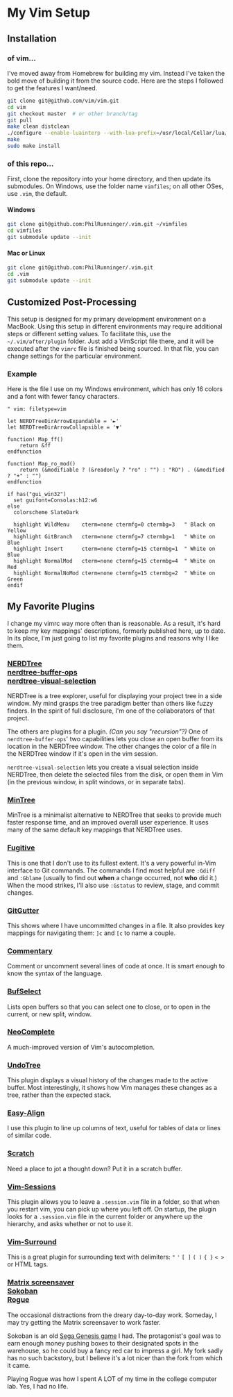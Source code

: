 # My Vim Setup

## Installation
### of vim...
I've moved away from Homebrew for building my vim. Instead I've taken the bold move of building it from the source code. Here are the steps I followed to get the features I want/need.

```bash
git clone git@github.com/vim/vim.git
cd vim
git checkout master  # or other branch/tag
git pull
make clean distclean
./configure --enable-luainterp --with-lua-prefix=/usr/local/Cellar/lua/5.3.5_1 --enable-python3interp=yes --with-python3-config-dir=$(python3-config --configdir) --disable-gui --with-features=huge --enable-fail-if-missing
make
sudo make install
```

### of this repo...
First, clone the repository into your home directory, and then update its submodules. On Windows, use the folder name `vimfiles`; on all other OSes, use `.vim`, the default.

#### Windows

```bash
git clone git@github.com:PhilRunninger/.vim.git ~/vimfiles
cd vimfiles
git submodule update --init
```
#### Mac or Linux

```bash
git clone git@github.com:PhilRunninger/.vim.git
cd .vim
git submodule update --init
```

## Customized Post-Processing

This setup is designed for my primary development environment on a MacBook. Using this setup in different environments may require additional steps or different setting values. To facilitate this, use the `~/.vim/after/plugin` folder. Just add a VimScript file there, and it will be executed after the `vimrc` file is finished being sourced. In that file, you can change settings for the particular environment.

### Example

Here is the file I use on my Windows environment, which has only 16 colors and a font with fewer fancy characters.

```vim
" vim: filetype=vim

let NERDTreeDirArrowExpandable = '►'
let NERDTreeDirArrowCollapsible = '▼'

function! Map_ff()
    return &ff
endfunction

function! Map_ro_mod()
    return (&modifiable ? (&readonly ? "ro" : "") : "RO") . (&modified ? "+" : "")
endfunction

if has("gui_win32")
  set guifont=Consolas:h12:w6
else
  colorscheme SlateDark

  highlight WildMenu    cterm=none ctermfg=0 ctermbg=3   " Black on Yellow
  highlight GitBranch   cterm=none ctermfg=7 ctermbg=1   " White on Blue
  highlight Insert      cterm=none ctermfg=15 ctermbg=1  " White on Blue
  highlight NormalMod   cterm=none ctermfg=15 ctermbg=4  " White on Red
  highlight NormalNoMod cterm=none ctermfg=15 ctermbg=2  " White on Green
endif
```

## My Favorite Plugins

I change my vimrc way more often than is reasonable. As a result, it's hard to keep my key mappings' descriptions, formerly published here, up to date. In its place, I'm just going to list my favorite plugins and reasons why I like them.

### [NERDTree](https://github.com/scrooloose/nerdtree)<br/>[nerdtree-buffer-ops](https://github.com/PhilRunninger/nerdtree-buffer-ops.git)<br/>[nerdtree-visual-selection](https://github.com/PhilRunninger/nerdtree-visual-selection.git)
NERDTree is a tree explorer, useful for displaying your project tree in a side window. My mind grasps the tree paradigm better than others like fuzzy finders. In the spirit of full disclosure, I'm one of the collaborators of that project.

The others are plugins for a plugin. *(Can you say "recursion"?)* One of `nerdtree-buffer-ops`' two capabilities lets you close an open buffer from its location in the NERDTree window. The other changes the color of a file in the NERDTree window if it's open in the vim session.

`nerdtree-visual-selection` lets you create a visual selection inside NERDTree, then delete the selected files from the disk, or open them in Vim (in the previous window, in split windows, or in separate tabs).

### [MinTree](https://github.com/PhilRunninger/mintree.git)
MinTree is a minimalist alternative to NERDTree that seeks to provide much faster response time, and an improved overall user experience. It uses many of the same default key mappings that NERDTree uses.

### [Fugitive](https://github.com/tpope/vim-fugitive)
This is one that I don't use to its fullest extent. It's a very powerful in-Vim interface to Git commands. The commands I find most helpful are `:Gdiff` and `:Gblame` (usually to find out **when** a change occurred, not **who** did it.) When the mood strikes, I'll also use `:Gstatus` to review, stage, and commit changes.

### [](https://github.com/w0rp/ale.git)
### [GitGutter](https://github.com/airblade/vim-gitgutter)
This shows where I have uncommitted changes in a file. It also provides key mappings for navigating them: `]c` and `[c` to name a couple.

### [Commentary](https://github.com/tpope/vim-commentary.git)
Comment or uncomment several lines of code at once. It is smart enough to know the syntax of the language.

### [](https://github.com/diepm/vim-rest-console.git)
### [BufSelect](https://github.com/PhilRunninger/bufselect.vim.git)
Lists open buffers so that you can select one to close, or to open in the current, or new split, window.

### [](https://github.com/guns/xterm-color-table.vim)
### [](https://github.com/morhetz/gruvbox.git)
### [](https://github.com/sotte/presenting.vim.git)
### [NeoComplete](https://github.com/Shougo/neocomplete.vim)
A much-improved version of Vim's autocompletion.

### [UndoTree](https://github.com/mbbill/undotree)
This plugin displays a visual history of the changes made to the active buffer. Most interestingly, it shows how Vim manages these changes as a tree, rather than the expected stack.

### [Easy-Align](https://github.com/junegunn/vim-easy-align)
I use this plugin to line up columns of text, useful for tables of data or lines of similar code.

### [Scratch](https://github.com/mtth/scratch.vim)
Need a place to jot a thought down? Put it in a scratch buffer.

### [Vim-Sessions](https://github.com/PhilRunninger/vim-sessions.git)
This plugin allows you to leave a `.session.vim` file in a folder, so that when you restart vim, you can pick up where you left off. On startup, the plugin looks for a `.session.vim` file in the current folder or anywhere up the hierarchy, and asks whether or not to use it.

### [](https://github.com/kshenoy/vim-signature)
### [](https://github.com/tpope/vim-repeat)
### [Vim-Surround](https://github.com/tpope/vim-surround)
This is a great plugin for surrounding text with delimiters: `"` `'` `[ ]` `( )` `{ }` `< >` or HTML tags.

### [](https://github.com/tpope/vim-unimpaired)
### [](https://github.com/tommcdo/vim-exchange.git)
### [](https://github.com/chrisbra/Recover.vim.git)
### [](https://github.com/lfv89/vim-interestingwords.git)
### [](https://github.com/tpope/vim-markdown)
### [](https://github.com/elzr/vim-json)
### [](https://github.com/vim-scripts/NSIS-syntax-highlighting)
### [](https://github.com/chrisbra/csv.vim)
### [](https://github.com/tpope/vim-jdaddy)

### [Matrix screensaver](https://github.com/uguu-org/vim-matrix-screensaver.git)<br/>[Sokoban](https://github.com/PhilRunninger/sokoban.vim.git)<br/>[Rogue](https://github.com/katono/rogue.vim.git)
The occasional distractions from the dreary day-to-day work. Someday, I may try getting the Matrix screensaver to work faster.

Sokoban is an old [Sega Genesis game](https://segaretro.org/Shove_It!_...The_Warehouse_Game) I had. The protagonist's goal was to earn enough money pushing boxes to their designated spots in the warehouse, so he could buy a fancy red car to impress a girl. My fork sadly has no such backstory, but I believe it's a lot nicer than the fork from which it came.

Playing Rogue was how I spent A LOT of my time in the college computer lab. Yes, I had no life.
